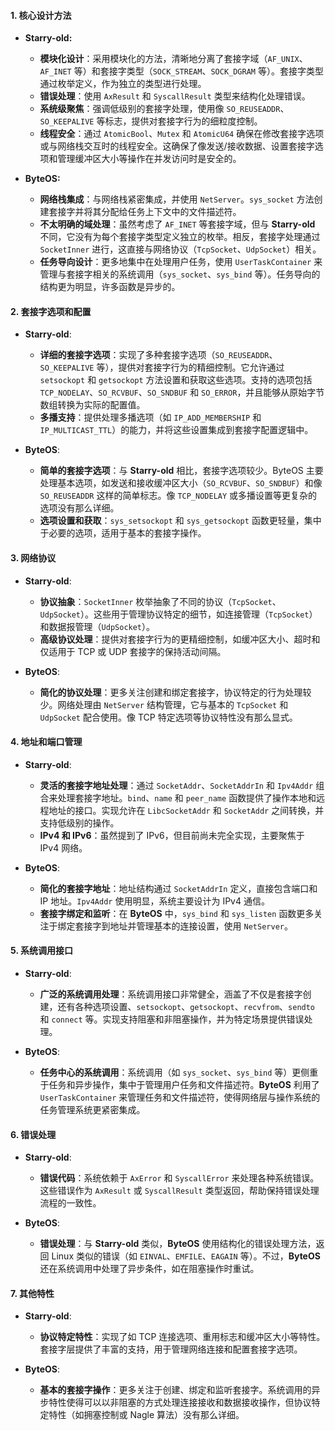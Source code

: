 #### **1. 核心设计方法**
- **Starry-old:**
  - **模块化设计**：采用模块化的方法，清晰地分离了套接字域（`AF_UNIX`、`AF_INET` 等）和套接字类型（`SOCK_STREAM`、`SOCK_DGRAM` 等）。套接字类型通过枚举定义，作为独立的类型进行处理。
  - **错误处理**：使用 `AxResult` 和 `SyscallResult` 类型来结构化处理错误。
  - **系统级聚焦**：强调低级别的套接字处理，使用像 `SO_REUSEADDR`、`SO_KEEPALIVE` 等标志，提供对套接字行为的细粒度控制。
  - **线程安全**：通过 `AtomicBool`、`Mutex` 和 `AtomicU64` 确保在修改套接字选项或与网络栈交互时的线程安全。这确保了像发送/接收数据、设置套接字选项和管理缓冲区大小等操作在并发访问时是安全的。

- **ByteOS:**
  - **网络栈集成**：与网络栈紧密集成，并使用 `NetServer`。`sys_socket` 方法创建套接字并将其分配给任务上下文中的文件描述符。
  - **不太明确的域处理**：虽然考虑了 `AF_INET` 等套接字域，但与 **Starry-old** 不同，它没有为每个套接字类型定义独立的枚举。相反，套接字处理通过 `SocketInner` 进行，这直接与网络协议（`TcpSocket`、`UdpSocket`）相关。
  - **任务导向设计**：更多地集中在处理用户任务，使用 `UserTaskContainer` 来管理与套接字相关的系统调用（`sys_socket`、`sys_bind` 等）。任务导向的结构更为明显，许多函数是异步的。

#### **2. 套接字选项和配置**
- **Starry-old**:
  - **详细的套接字选项**：实现了多种套接字选项（`SO_REUSEADDR`、`SO_KEEPALIVE` 等），提供对套接字行为的精细控制。它允许通过 `setsockopt` 和 `getsockopt` 方法设置和获取这些选项。支持的选项包括 `TCP_NODELAY`、`SO_RCVBUF`、`SO_SNDBUF` 和 `SO_ERROR`，并且能够从原始字节数组转换为实际的配置值。
  - **多播支持**：提供处理多播选项（如 `IP_ADD_MEMBERSHIP` 和 `IP_MULTICAST_TTL`）的能力，并将这些设置集成到套接字配置逻辑中。

- **ByteOS**:
  - **简单的套接字选项**：与 **Starry-old** 相比，套接字选项较少。ByteOS 主要处理基本选项，如发送和接收缓冲区大小（`SO_RCVBUF`、`SO_SNDBUF`）和像 `SO_REUSEADDR` 这样的简单标志。像 `TCP_NODELAY` 或多播设置等更复杂的选项没有那么详细。
  - **选项设置和获取**：`sys_setsockopt` 和 `sys_getsockopt` 函数更轻量，集中于必要的选项，适用于基本的套接字操作。

#### **3. 网络协议**
- **Starry-old**:
  - **协议抽象**：`SocketInner` 枚举抽象了不同的协议（`TcpSocket`、`UdpSocket`）。这些用于管理协议特定的细节，如连接管理（`TcpSocket`）和数据报管理（`UdpSocket`）。
  - **高级协议处理**：提供对套接字行为的更精细控制，如缓冲区大小、超时和仅适用于 TCP 或 UDP 套接字的保持活动间隔。

- **ByteOS**:
  - **简化的协议处理**：更多关注创建和绑定套接字，协议特定的行为处理较少。网络处理由 `NetServer` 结构管理，它与基本的 `TcpSocket` 和 `UdpSocket` 配合使用。像 TCP 特定选项等协议特性没有那么显式。

#### **4. 地址和端口管理**
- **Starry-old**:
  - **灵活的套接字地址处理**：通过 `SocketAddr`、`SocketAddrIn` 和 `Ipv4Addr` 组合来处理套接字地址。`bind`、`name` 和 `peer_name` 函数提供了操作本地和远程地址的接口。实现允许在 `LibcSocketAddr` 和 `SocketAddr` 之间转换，并支持低级别的操作。
  - **IPv4 和 IPv6**：虽然提到了 IPv6，但目前尚未完全实现，主要聚焦于 IPv4 网络。

- **ByteOS**:
  - **简化的套接字地址**：地址结构通过 `SocketAddrIn` 定义，直接包含端口和 IP 地址。`Ipv4Addr` 使用明显，系统主要设计为 IPv4 通信。
  - **套接字绑定和监听**：在 **ByteOS** 中，`sys_bind` 和 `sys_listen` 函数更多关注于绑定套接字到地址并管理基本的连接设置，使用 `NetServer`。

#### **5. 系统调用接口**
- **Starry-old**:
  - **广泛的系统调用处理**：系统调用接口非常健全，涵盖了不仅是套接字创建，还有各种选项设置、`setsockopt`、`getsockopt`、`recvfrom`、`sendto` 和 `connect` 等。实现支持阻塞和非阻塞操作，并为特定场景提供错误处理。
  
- **ByteOS**:
  - **任务中心的系统调用**：系统调用（如 `sys_socket`、`sys_bind` 等）更侧重于任务和异步操作，集中于管理用户任务和文件描述符。**ByteOS** 利用了 `UserTaskContainer` 来管理任务和文件描述符，使得网络层与操作系统的任务管理系统更紧密集成。

#### **6. 错误处理**
- **Starry-old**:
  - **错误代码**：系统依赖于 `AxError` 和 `SyscallError` 来处理各种系统错误。这些错误作为 `AxResult` 或 `SyscallResult` 类型返回，帮助保持错误处理流程的一致性。

- **ByteOS**:
  - **错误处理**：与 **Starry-old** 类似，**ByteOS** 使用结构化的错误处理方法，返回 Linux 类似的错误（如 `EINVAL`、`EMFILE`、`EAGAIN` 等）。不过，**ByteOS** 还在系统调用中处理了异步条件，如在阻塞操作时重试。

#### **7. 其他特性**
- **Starry-old**:
  - **协议特定特性**：实现了如 TCP 连接选项、重用标志和缓冲区大小等特性。套接字层提供了丰富的支持，用于管理网络连接和配置套接字选项。
  
- **ByteOS**:
  - **基本的套接字操作**：更多关注于创建、绑定和监听套接字。系统调用的异步特性使得可以以非阻塞的方式处理连接接收和数据接收操作，但协议特定特性（如拥塞控制或 Nagle 算法）没有那么详细。
